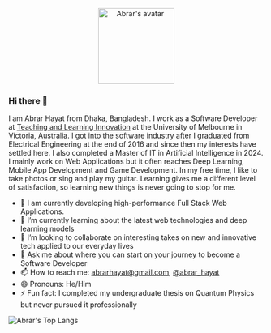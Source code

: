 <p align="center">
  <img src="https://media.giphy.com/media/MoB9yr8W80niqcevSI/giphy.gif" width="150" height="150" alt="Abrar's avatar" />
</p>

### Hi there 👋

I am Abrar Hayat from Dhaka, Bangladesh. I work as a Software Developer at [Teaching and Learning Innovation](https://www.unimelb.edu.au/tli) at the University of Melbourne in Victoria, Australia. I got into the software industry after I graduated from Electrical Engineering at the end of 2016 and since then my interests have settled here. I also completed a Master of IT in Artificial Intelligence in 2024. I mainly work on Web Applications but it often reaches Deep Learning, Mobile App Development and Game Development. In my free time, I like to take photos or sing and play my guitar. Learning gives me a different level of satisfaction, so learning new things is never going to stop for me.

- 🔭 I am currently developing high-performance Full Stack Web Applications.
- 🌱 I’m currently learning about the latest web technologies and deep learning models
- 👯 I’m looking to collaborate on interesting takes on new and innovative tech applied to our everyday lives
- 💬 Ask me about where you can start on your journey to become a Software Developer
- 📫 How to reach me: abrarhayat@gmail.com, [@abrar_hayat](https://twitter.com/abrar_hayat)
- 😄 Pronouns: He/Him
- ⚡ Fun fact: I completed my undergraduate thesis on Quantum Physics but never pursued it professionally

<!-- ![Abrar's GitHub stats](https://github-readme-stats.vercel.app/api?username=abrarhayat&count_private=true&show_icons=true&theme=chartreuse-dark) -->

![Abrar's Top Langs](https://github-stats-abrarhayat.vercel.app/api/top-langs/?username=abrarhayat&exclude_repo=text-editor,maps,sharing-app-capstone,VideoServlet,dlaicourse,tensorflow-1-public,time-series-collection,convolutional_neural_network,data_analysis_with_python,intro-ml-2,nlp,ml_notebooks,python_data_science,intro_to_tensorflow,&langs_count=20&hide=ruby,starlark,swift,kotlin,c&layout=compact&theme=chartreuse-dark&card_width=350px)
